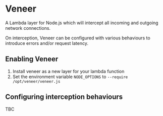 # Veneer

A Lambda layer for Node.js which will intercept all incoming and outgoing network connections.

On interception, Veneer can be configured with various behaviours to introduce errors and/or request latency.

## Enabling Veneer

1. Install veneer as a new layer for your lambda function
2. Set the environment variable `NODE_OPTIONS` to `--require /opt/veneer/veneer.js`

## Configuring interception behaviours

TBC
